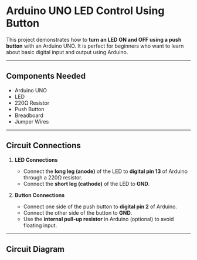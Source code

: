 # Arduino UNO LED Control Using Button

This project demonstrates how to **turn an LED ON and OFF using a push button** with an Arduino UNO. It is perfect for beginners who want to learn about basic digital input and output using Arduino.

---

## Components Needed

- Arduino UNO
- LED
- 220Ω Resistor
- Push Button
- Breadboard
- Jumper Wires

---

## Circuit Connections

1. **LED Connections**
   - Connect the **long leg (anode)** of the LED to **digital pin 13** of Arduino through a 220Ω resistor.
   - Connect the **short leg (cathode)** of the LED to **GND**.

2. **Button Connections**
   - Connect one side of the push button to **digital pin 2** of Arduino.
   - Connect the other side of the button to **GND**.
   - Use the **internal pull-up resistor** in Arduino (optional) to avoid floating input.

---

## Circuit Diagram


